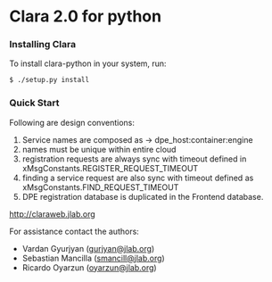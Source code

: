 
# Clara 2.0 for python

### Installing Clara

To install clara-python in your system, run:

```sh
$ ./setup.py install
```

### Quick Start

Following are design conventions:

1. Service names are composed as -> dpe_host:container:engine
2. names must be unique within entire cloud
3. registration requests are always sync with timeout defined in xMsgConstants.REGISTER_REQUEST_TIMEOUT
4. finding a service request are also sync with timeout defined as xMsgConstants.FIND_REQUEST_TIMEOUT
5. DPE registration database is duplicated in the Frontend database.

http://claraweb.jlab.org

For assistance contact the authors:

* Vardan Gyurjyan    (<gurjyan@jlab.org>)
* Sebastian Mancilla (<smancill@jlab.org>)
* Ricardo Oyarzun    (<oyarzun@jlab.org>)

